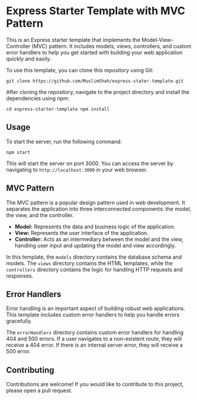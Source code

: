 
<h1>Express Starter Template with MVC Pattern</h1>
<p>This is an Express starter template that implements the Model-View-Controller (MVC) pattern. It includes models, views, controllers, and custom error handlers to help you get started with building your web application quickly and easily.</p>
<p>To use this template, you can clone this repository using Git:</p>
<pre><code>git clone https://github.com/MuslimShah/express-stater-template.git</code></pre>
<p>After cloning the repository, navigate to the project directory and install the dependencies using npm:</p>
<pre><code>cd express-starter-template npm install</code></pre>
<h2>Usage</h2>
<p>To start the server, run the following command:</p>
<pre><code>npm start</code></pre>
<p>This will start the server on port 3000. You can access the server by navigating to <code>http://localhost:3000</code> in your web browser.</p>

<h2>MVC Pattern</h2>
<p>The MVC pattern is a popular design pattern used in web development. It separates the application into three interconnected components: the model, the view, and the controller.</p>
<ul>
	<li><strong>Model:</strong> Represents the data and business logic of the application.</li>
	<li><strong>View:</strong> Represents the user interface of the application.</li>
	<li><strong>Controller:</strong> Acts as an intermediary between the model and the view, handling user input and updating the model and view accordingly.</li>
</ul>
<p>In this template, the <code>models</code> directory contains the database schema and models. The <code>views</code> directory contains the HTML templates, while the <code>controllers</code> directory contains the logic for handling HTTP requests and responses.</p>

<h2>Error Handlers</h2>
<p>Error handling is an important aspect of building robust web applications. This template includes custom error handlers to help you handle errors gracefully.</p>
<p>The <code>errorHandlers</code> directory contains custom error handlers for handling 404 and 500 errors. If a user navigates to a non-existent route, they will receive a 404 error. If there is an internal server error, they will receive a 500 error.</p>

<h2>Contributing</h2>
<p>Contributions are welcome! If you would like to contribute to this project, please open a pull request.</p>


